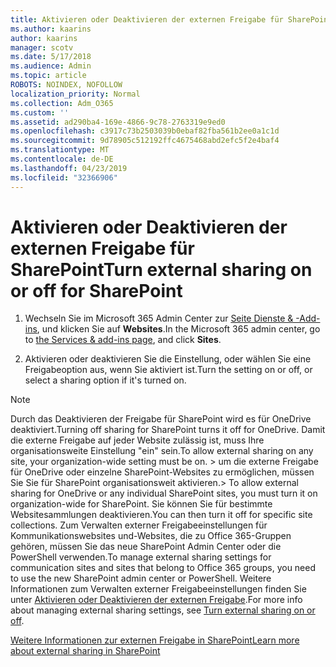 ```yaml
---
title: Aktivieren oder Deaktivieren der externen Freigabe für SharePoint
ms.author: kaarins
author: kaarins
manager: scotv
ms.date: 5/17/2018
ms.audience: Admin
ms.topic: article
ROBOTS: NOINDEX, NOFOLLOW
localization_priority: Normal
ms.collection: Adm_O365
ms.custom: ''
ms.assetid: ad290ba4-169e-4866-9c78-2763319e9ed0
ms.openlocfilehash: c3917c73b2503039b0ebaf82fba561b2ee0a1c1d
ms.sourcegitcommit: 9d78905c512192ffc4675468abd2efc5f2e4baf4
ms.translationtype: MT
ms.contentlocale: de-DE
ms.lasthandoff: 04/23/2019
ms.locfileid: "32366906"
---
```

# <a name="turn-external-sharing-on-or-off-for-sharepoint"></a><span data-ttu-id="dcda1-102">Aktivieren oder Deaktivieren der externen Freigabe für SharePoint</span><span class="sxs-lookup"><span data-stu-id="dcda1-102">Turn external sharing on or off for SharePoint</span></span>

1. <span data-ttu-id="dcda1-103">Wechseln Sie im Microsoft 365 Admin Center zur [Seite Dienste &amp; -Add-ins](https://portal.office.com/adminportal/home#/Settings/ServicesAndAddIns), und klicken Sie auf **Websites**.</span><span class="sxs-lookup"><span data-stu-id="dcda1-103">In the Microsoft 365 admin center, go to [the Services &amp; add-ins page](https://portal.office.com/adminportal/home#/Settings/ServicesAndAddIns), and click **Sites**.</span></span>
    
2. <span data-ttu-id="dcda1-104">Aktivieren oder deaktivieren Sie die Einstellung, oder wählen Sie eine Freigabeoption aus, wenn Sie aktiviert ist.</span><span class="sxs-lookup"><span data-stu-id="dcda1-104">Turn the setting on or off, or select a sharing option if it's turned on.</span></span>
    
> [!NOTE]
> <span data-ttu-id="dcda1-105">Durch das Deaktivieren der Freigabe für SharePoint wird es für OneDrive deaktiviert.</span><span class="sxs-lookup"><span data-stu-id="dcda1-105">Turning off sharing for SharePoint turns it off for OneDrive.</span></span> <span data-ttu-id="dcda1-106">Damit die externe Freigabe auf jeder Website zulässig ist, muss Ihre organisationsweite Einstellung "ein" sein.</span><span class="sxs-lookup"><span data-stu-id="dcda1-106">To allow external sharing on any site, your organization-wide setting must be on.</span></span> <span data-ttu-id="dcda1-107">> um die externe Freigabe für OneDrive oder einzelne SharePoint-Websites zu ermöglichen, müssen Sie Sie für SharePoint organisationsweit aktivieren.</span><span class="sxs-lookup"><span data-stu-id="dcda1-107">> To allow external sharing for OneDrive or any individual SharePoint sites, you must turn it on organization-wide for SharePoint.</span></span> <span data-ttu-id="dcda1-108">Sie können Sie für bestimmte Websitesammlungen deaktivieren.</span><span class="sxs-lookup"><span data-stu-id="dcda1-108">You can then turn it off for specific site collections.</span></span> <span data-ttu-id="dcda1-109">Zum Verwalten externer Freigabeeinstellungen für Kommunikationswebsites und-Websites, die zu Office 365-Gruppen gehören, müssen Sie das neue SharePoint Admin Center oder die PowerShell verwenden.</span><span class="sxs-lookup"><span data-stu-id="dcda1-109">To manage external sharing settings for communication sites and sites that belong to Office 365 groups, you need to use the new SharePoint admin center or PowerShell.</span></span> <span data-ttu-id="dcda1-110">Weitere Informationen zum Verwalten externer Freigabeeinstellungen finden Sie unter [Aktivieren oder Deaktivieren der externen Freigabe](https://go.microsoft.com/fwlink/?linkid=866426).</span><span class="sxs-lookup"><span data-stu-id="dcda1-110">For more info about managing external sharing settings, see [Turn external sharing on or off](https://go.microsoft.com/fwlink/?linkid=866426).</span></span> 
  
[<span data-ttu-id="dcda1-111">Weitere Informationen zur externen Freigabe in SharePoint</span><span class="sxs-lookup"><span data-stu-id="dcda1-111">Learn more about external sharing in SharePoint</span></span>](https://go.microsoft.com/fwlink/?linkid=734908)
  

